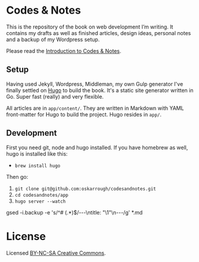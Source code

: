 # Codes & Notes

This is the repository of the book on web development I’m writing. It contains my drafts as well as finished articles, design ideas, personal notes and a backup of my Wordpress setup.

Please read the [Introduction to Codes & Notes](http://codesandnotes.com/introduction).

## Setup

Having used Jekyll, Wordpress, Middleman, my own Gulp generator I've finally settled on [Hugo](http://gohugo.io/) to build the book. It's a static site generator written in Go. Super fast (really) and very flexible.

All articles are in `app/content/`. They are written in Markdown with YAML front-matter for Hugo to build the project. Hugo resides in `app/`.

## Development

First you need git, node and hugo installed. If you have homebrew as well, hugo is installed like this:

- `brew install hugo`

Then go:

1. `git clone git@github.com:oskarrough/codesandnotes.git`
2. `cd codesandnotes/app`
3. `hugo server --watch`

gsed -i.backup -e 's/^# \(.*\)$/---\ntitle: \"\1\"\n---/g' *.md

# License

Licensed [BY-NC-SA Creative Commons](http://creativecommons.org/licenses/by-nc-sa/3.0/).

